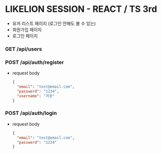 # LIKELION SESSION - REACT / TS 3rd


- 유저 리스트 페이지 (로그인 안해도 볼 수 있는)
- 회원가입 페이지
- 로그인 페이지

### GET /api/users

### POST /api/auth/register

- request body
    
    ```json
    {
      "email": "test@email.com",
      "password": "1234",
      "username": "까꿍"
    }
    ```
    

### POST /api/auth/login

- request body

  ```json
  {
    "email": "test@email.com",
    "password": "1234"
  }
  ```
